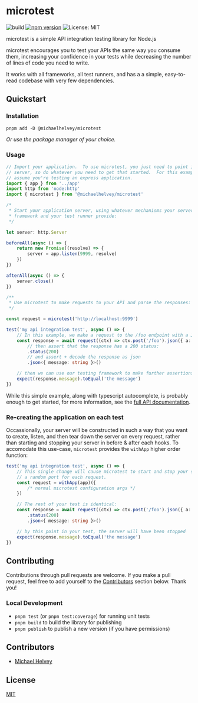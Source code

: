 # microtest

![build](https://github.com/michaelhelvey/microtest/actions/workflows/nodejs.yml/badge.svg)
[![npm version](https://badge.fury.io/js/%40michaelhelvey%2Fmicrotest.svg)](https://badge.fury.io/js/%40michaelhelvey%2Fmicrotest)
![License: MIT](https://img.shields.io/badge/License-MIT-blue.svg)

microtest is a simple API integration testing library for Node.js

microtest encourages you to test your APIs the same way you consume them,
increasing your confidence in your tests while decreasing the number of lines of
code you need to write.

It works with all frameworks, all test runners, and has a a simple, easy-to-read
codebase with very few dependencies.

## Quickstart

### Installation

```shell
pnpm add -D @michaelhelvey/microtest
```

_Or use the package manager of your choice._

### Usage

```ts
// Import your application.  To use microtest, you just need to point it at a
// server, so do whatever you need to get that started.  For this example, we'll
// assume you're testing an express application.
import { app } from '../app'
import http from 'node:http'
import { microtest } from '@michaelhelvey/microtest'

/*
 * Start your application server, using whatever mechanisms your server
 * framework and your test runner provide:
 */

let server: http.Server

beforeAll(async () => {
	return new Promise((resolve) => {
		server = app.listen(9999, resolve)
	})
})

afterAll(async () => {
	server.close()
})

/**
 * Use microtest to make requests to your API and parse the responses:
 */

const request = microtest('http://localhost:9999')

test('my api integration test', async () => {
	// In this example, we make a request to the /foo endpoint with a JSON payload
	const response = await request((ctx) => ctx.post('/foo').json({ a: 'b' }))
		// then assert that the response has a 200 status:
		.status(200)
		// and assert + decode the response as json
		.json<{ message: string }>()

	// then we can use our testing framework to make further assertions
	expect(response.message).toEqual('the message')
})
```

While this simple example, along with typescript autocomplete, is probably
enough to get started, for more information, see the [full API
documentation](https://michaelhelvey.github.io/microtest/).

### Re-creating the application on each test

Occassionally, your server will be constructed in such a way that you want to
create, listen, and then tear down the server on every request, rather than
starting and stopping your server in before & after each hooks. To accomodate
this use-case, `microtest` provides the `withApp` higher order function:

```ts
test('my api integration test', async () => {
	// This single change will cause microtest to start and stop your server on
	// a random port for each request.
	const request = withApp(app)({
		/* normal microtest configuration args */
	})

	// The rest of your test is identical:
	const response = await request((ctx) => ctx.post('/foo').json({ a: 'b' }))
		.status(200)
		.json<{ message: string }>()

	// by this point in your test, the server will have been stopped
	expect(response.message).toEqual('the message')
})
```

## Contributing

Contributions through pull requests are welcome. If you make a pull request,
feel free to add yourself to the [Contributors](#contributors) section below.
Thank you!

### Local Development

-   `pnpm test` (or `pnpm test:coverage`) for running unit tests
-   `pnpm build` to build the library for publishing
-   `pnpm publish` to publish a new version (if you have permissions)

## Contributors

-   [Michael Helvey](https://michaelhelvey.dev)

## License

[MIT](./LICENSE.md)

